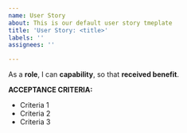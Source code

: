 ```yaml
---
name: User Story
about: This is our default user story tmeplate
title: 'User Story: <title>'
labels: ''
assignees: ''

---
```


As a **role**, I can **capability**, so that **received benefit**.

**ACCEPTANCE CRITERIA:**
- Criteria 1
- Criteria 2
- Criteria 3
